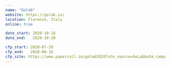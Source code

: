 ```yaml
---
name: "Golab"
website: https://golab.io/
location: Florence, Italy
online: true

date_start: 2020-10-18
date_end:   2020-10-20

cfp_start: 2020-07-20
cfp_end:   2020-08-16
cfp_site: https://www.papercall.io/golab2020?utm_source=GoLab&utm_campaign=5f23748d46-golab-2020-cfp-blind-tickets&utm_medium=email&utm_term=0_128b444223-5f23748d46-365048793
---
```

